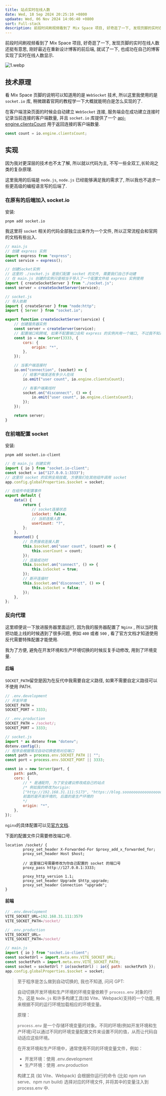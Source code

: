 ```yaml
---
title: 站点实时在线人数
date: Wed, 18 Sep 2024 20:25:10 +0800
updaate: Wed, 06 Nov 2024 14:06:40 +0800
sort: Full-stack
description: 前段时间刷视频看到了 Mix Space 项目, 好奇逛了一下, 发现页脚的实时在线人数还挺有意思, 刚好最近在重新设计博客的前后端, 就试了一下, 也成功在自己的博客实现了实时在线人数显示.
---
```


前段时间刷视频看到了 Mix Space 项目, 好奇逛了一下, 发现页脚的实时在线人数还挺有意思, 刚好最近在重新设计博客的前后端, 就试了一下, 也成功在自己的博客实现了实时在线人数显示.

![1.webp](https://image.s22y.moe/image/socket_user_count/1.webp)

## 技术原理

看 Mix Space 页脚的说明可以知道用的是 `WebSocket` 技术, 所以这里我使用的是 `socket.io` 库, 稍微跟着官网的教程学一下大概就能明白是怎么实现的了.

在客户端渲染页面的时候会自动建立 `WebSocket` 连接, 服务端会在成功建立连接时记录当前连接的客户端数量, 并且 `socket.io` 库提供了一个 [api-engine.clientsCount](https://socket.io/zh-CN/docs/v4/server-api/#engineclientscount) 用于返回连接的客户端数量.

```javascript
const count = io.engine.clientsCount;
```

## 实现

因为我对更深层的技术也不太了解, 所以就以代码为主, 不写一些全双工,长轮询之类的复杂原理.

这里我用的后端是 `node.js`, `node.js` 已经能够满足我的需求了, 所以我也不追求一些更高级的编程语言写的后端了.

### 在原有的后端加入 socket.io

安装:

```shell
pnpm add socket.io
```

我这里将 `socket` 相关的代码全部独立出来作为一个文件, 所以正常流程会和官网的文档有些出入.

```javascript
// main.js
// 创建 express 实例
import express from "express";
const service = express();

// 创建Socket实例
// 这里的 ./socket.js 是我们配置 socket 的文件, 需要我们自己手动建
// 在 main.js 创建的实例只是相当于导入了一个配置文件给 express 实例使用
import { createSocketServer } from "./socket.js";
const server = createSocketServer(service);
```

```javascript
// socket.js
// 导入依赖
import { createServer } from "node:http";
import { Server } from "socket.io";

export function createSocketServer(service) {
	// 创建服务器实例
	const server = createServer(service);
	// 配置端口和跨域, 如果不配置端口会和 express 的实例共用一个端口, 不过我不知道为什么如果我不配置就会导致无法连接到 socket
	const io = new Server(3333, {
		cors: {
			origin: "*",
		},
	});

	// 当客户端连接时
	io.on("connection", (socket) => {
		// 给客户端发送有多少人在线
		io.emit("user count", io.engine.clientsCount);

		// 有客户端离线时
		socket.on("disconnect", () => {
			io.emit("user count", io.engine.clientsCount);
		});
	});

	return server;
}
```

### 在前端配置 socket

安装:

```shell
pnpm add socket.io-client
```

```javascript
// 在 main.js 创建实例
import { io } from "socket.io-client";
const socket = io("127.0.0.1:3333");
// 这里将 socket 的实例全局挂载, 方便我们在其他组件调用 socket
app.config.globalProperties.$socket = socket;
```

```javascript
// 在组件中配置事件
export default {
	data() {
		return {
			// socket连接状态
			isSocket: false,
			// 当前连接人数
			userCount: "?",
		};
	},
	mounted() {
		// 负责接收连接人数
		this.$socket.on("user count", (count) => {
			this.userCount = count;
		});
		// 连接成功时
		this.$socket.on("connect", () => {
			this.isSocket = true;
		});
		// 断开连接时
		this.$socket.on("disconnect", () => {
			this.isSocket = false;
		});
	},
};
```

### 反向代理

这里顺便说一下放进服务器里面运行, 因为我的服务器配置了 `Nginx` , 所以当时我把功能上线的时候遇到了很多问题, 例如 `400` 或者 `500` , 看了官方文档才知道使用反代需要特殊配置才能使用.

我为了方便, 避免在开发环境和生产环境切换的时候反复手动修改, 用到了环境变量.

#### 后端

`SOCKET_PATH`留空是因为在反代中我需要自定义路径, 如果不需要自定义路径可以不使用 PATH.

```javascript
// .env.development
// 开发环境
SOCKET_PATH =
SOCKET_PORT = 3333;

// .env.production
SOCKET_PATH = /socket/;
SOCKET_PORT = 3333;

// socket.js
import * as dotenv from "dotenv";
dotenv.config();
// 程序会根据情况自动切换使用对应端口
const path = process.env.SOCKET_PATH || "";
const port = process.env.SOCKET_PORT || 3333;

const io = new Server(port, {
	path: path,
	cors: {
		// * 是通配符, 为了安全建议修改成自己的站点
		/* 例如我的修改为origin:
        ["http://192.168.31.111:5173", "https://blog.sooooooooooooooooootheby.top/"]
        前面的是开发环境的, 后面的是生产环境的
        */
		origin: "*",
	},
});
```

`nginx`的具体配置可以见[官方文档](https://socket.io/zh-CN/docs/v4/reverse-proxy/).

下面的配置文件只需要修改端口号.

```nginx
location /socket/ {
        proxy_set_header X-Forwarded-For $proxy_add_x_forwarded_for;
        proxy_set_header Host $host;

        // 这里端口号需要修改为你自己配置的 socket 的端口号
        proxy_pass http://127.0.0.1:3333;

        proxy_http_version 1.1;
        proxy_set_header Upgrade $http_upgrade;
        proxy_set_header Connection "upgrade";
}
```

#### 前端

```javascript
// .env.development
VITE_SOCKET_URL=192.168.31.111:3579
VITE_SOCKET_PATH=/socket/

// .env.production
VITE_SOCKET_URL=
VITE_SOCKET_PATH=/socket/

// main.js
import { io } from "socket.io-client";
const socketUrl = import.meta.env.VITE_SOCKET_URL;
const socketPath = import.meta.env.VITE_SOCKET_PATH;
const socket = socketUrl ? io(socketUrl) : io({ path: socketPath });
app.config.globalProperties.$socket = socket;
```

> 至于程序是怎么做到自动切换的, 我也不知道, 问问 GPT:
>
> 自动切换开发环境和生产环境的环境变量依赖于 `process.env` 对象的行为，这是 `Node.js` 和许多构建工具(如 Vite、Webpack)支持的一个功能, 用来根据不同的运行环境加载相应的环境变量。
>
> 原理：
>
> `process.env` 是一个存储环境变量的对象。不同的环境(例如开发环境和生产环境)可以通过不同的环境变量配置文件来设置不同的值，从而让代码自动适应这些环境。
>
> 在开发环境和生产环境中，通常使用不同的环境变量文件，例如：
>
> -   开发环境：使用 .env.development
> -   生产环境：使用 .env.production
>
> 构建工具 (如 Vite、Webpack) 会根据你运行的命令 (比如 npm run serve、npm run build) 选择对应的环境文件, 并将其中的变量注入到 process.env 中.
